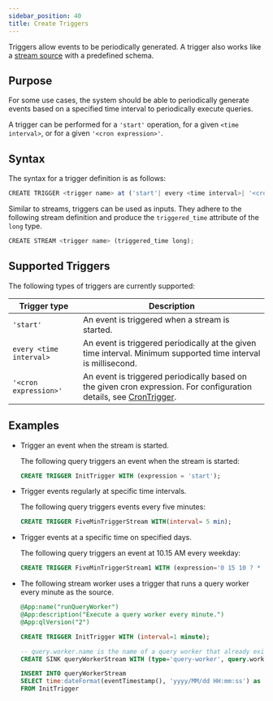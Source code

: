 ```yaml
---
sidebar_position: 40
title: Create Triggers
---
```


Triggers allow events to be periodically generated. A trigger also works like a [stream source](source-types/stream-source.md) with a predefined schema.

## Purpose

For some use cases, the system should be able to periodically generate events based on a specified time interval to periodically execute queries.

A trigger can be performed for a `'start'` operation, for a given `<time interval>`, or for a given `'<cron expression>'`.

## Syntax

The syntax for a trigger definition is as follows:

```js
CREATE TRIGGER <trigger name> at ('start'| every <time interval>| '<cron expression>');
```

Similar to streams, triggers can be used as inputs. They adhere to the following stream definition and produce the `triggered_time` attribute of the `long` type.

```js
CREATE STREAM <trigger name> (triggered_time long);
```

## Supported Triggers

The following types of triggers are currently supported:

|Trigger type| Description|
|-------------|-----------|
|`'start'`| An event is triggered when a stream is started.|
|`every <time interval>`| An event is triggered periodically at the given time interval. Minimum supported time interval is millisecond. |
|`'<cron expression>'`| An event is triggered periodically based on the given cron expression. For configuration details, see [CronTrigger](http://www.quartz-scheduler.org/documentation/quartz-2.1.7/tutorials/tutorial-lesson-06.html). |

## Examples

- Trigger an event when the stream is started.
  
  The following query triggers an event when the stream is started:

  ```sql
  CREATE TRIGGER InitTrigger WITH (expression = 'start');
  ```

- Trigger events regularly at specific time intervals.

  The following query triggers events every five minutes:

  ```sql
  CREATE TRIGGER FiveMinTriggerStream WITH(interval= 5 min);
  ```

- Trigger events at a specific time on specified days.

  The following query triggers an event at 10.15 AM every weekday:

  ```sql
  CREATE TRIGGER FiveMinTriggerStream1 WITH (expression='0 15 10 ? * MON-FRI');
  ```

- The following stream worker uses a trigger that runs a query worker every minute as the source.

  ```sql
  @App:name("runQueryWorker")
  @App:description("Execute a query worker every minute.")
  @App:qlVersion("2")

  CREATE TRIGGER InitTrigger WITH (interval=1 minute);

  -- query.worker.name is the name of a query worker that already exists in the GeoFabric.
  CREATE SINK queryWorkerStream WITH (type='query-worker', query.worker.name='queryWorkerSample')(startTime string);

  INSERT INTO queryWorkerStream
  SELECT time:dateFormat(eventTimestamp(), 'yyyy/MM/dd HH:mm:ss') as startTime
  FROM InitTrigger
  ```